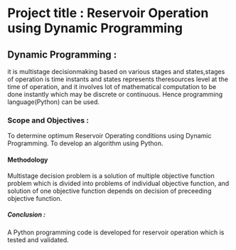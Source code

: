 # Project title : Reservoir Operation using Dynamic Programming  
## Dynamic Programming : 
   it is multistage decisionmaking based on various stages and states,stages of operation is time instants and states represents theresources level at the time of operation,
and it involves lot of mathematical computation to be done instantly which may be discrete or continuous. Hence programming language(Python) can be used.
### Scope and Objectives :
   To determine optimum Reservoir Operating conditions using Dynamic Programming.
   To develop an algorithm using Python.
#### Methodology
   Multistage decision problem is a solution of multiple objective function problem which is divided into problems of individual objective function, and solution of one 
objective function depends on decision of preceeding objective function.
##### Conclusion :
   A Python programming code is developed for reservoir operation which is tested and validated.
